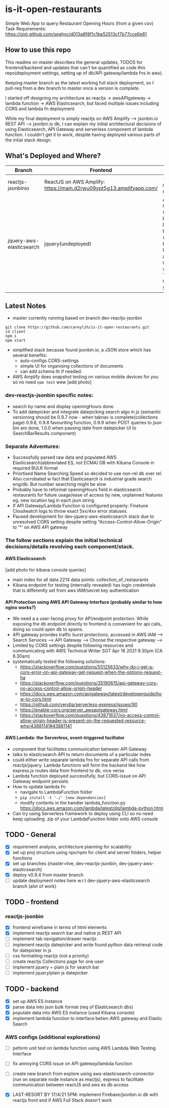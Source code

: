 # is-it-open-restaurants
Simple Web App to query Restaurant Opening Hours (from a given csv) </br>
Task Requirements: https://gist.github.com/seahyc/d013a8f8f1c1be52513cf7b77cce6e81

## How to use this repo
This readme on master describes the general updates, TODOS for frontend/backend and updates that can't be quantified as code this repo(deployment settings, setting up of db/API gateway/lambda fns in aws). 

Keeping master branch as the latest working full stack deployment, so I pull-req from a dev branch to master once a version is complete. 

I started off designing my architecture as reactjs -> awsAPIgateway -> lambda function -> AWS Elasticsearch, but faced multiple issues including CORS and lambda fn deployment.

While my final deployment is simply reactjs on AWS Amplify --> jsonbin.io REST API --> jsonbin.io db, I can explain my initial architectural decisions of using Elasticsearch, API Gateway and serverless component of lambda function. I couldn't get it to work, despite having deployed various parts of the intial stack design. 

## What's Deployed and Where?
| Branch | Frontend  | Backend | Db |
| ------------- | ------------- | ------------- | ------------- |
| reactjs-jsonbinio | ReactJS on AWS Amplify:  https://main.d2rwu09ypt5g13.amplifyapp.com/ | - (didn't need express) | jsonbin.io |
| jquery-aws-elasticsearch | jquery(undeployed) | AWS API Gateway (deployed but fail), lambda function (deployed, to test). Update after Consult with AWS Technical Writer Liz Synder | AWS ElasticSearch (success) |

## Latest Notes
- master currently running based on branch dev-reactjs-jsonbin
```
git clone https://github.com/careylzh/is-it-open-restaurants.git
cd client
npm i
npm start
```
- simplified stack because found jsonbin.io, a JSON store which has several benefits:
  - auto-configs CORS-settings
  - simple UI for organising collections of documents
  - can add schema ltr if needed.
- AWS Amplify does snapshot testing on various mobile devices for you so no need ```npm test``` wew [add photo]
### dev-reactjs-jsonbin specific notes: 
- search by name and display openingHours done. 
- To add datepicker and integrate datepicking search algo in js (semantic versioning should be 0.9.7 now - when tabnav is complete(collections page) 0.9.8, 0.9.8 favouriting function, 0.9.9 when POST queries to json bin are done, 1.0.0 when passing date from datepicker UI to SearchBarResults component)
### Separate Adventures:
- Successfully parsed raw data and populated AWS Elasticsearch(abbreviated ES, not ECMA) DB with Kibana Console in required BULK format
- Priortised Name Searching Speed so decided to use non-rel db over rel. Also corrobated w fact that Elasticsearch is industrial grade search eng/db. But number searching might be slow
- Probably have to reformat openingHours field in elasticsearch restaurants for future usage/ease of access by new, unplanned features eg. new location tag in each json string
- If API Gateway/Lambda Function is configured properly: Finetune Cloudwatch logs to throw exact 5xx/4xx error statuses. 
- Paused development for dev-jquery-aws-elasticsearch stack due to unresolved CORS setting despite setting "Access-Control-Allow-Origin" to '*' on AWS API gateway

### The follow sections explain the initial technical decisions/details revolving each component/stack.
#### AWS Elasticsearch
[add photo for kibana console queries]
- main index for all data 2214 data points: collection_of_restaurants
- Kibana endpoint for testing (internally revealed) has login credentials that is differently set from aws IAM/secret key authentication

#### API Protection using AWS API Gateway Interface (probably similar to how nginx works?)
- We need a a user-facing proxy for API/endpoint protection. While exposing the db endpoint directly to frontend is convenient for api calls, doing so could open db to spams. 
- API gateway provides traffic burst protections, accessed in AWS IAM --> Search Services --> API Gateway --> Choose the respective gateway --> 
- Limited by CORS settings despite following resources and communicating with AWS Technical Writer SGT Apr 16 2021 9.30pm (CA 6.30am)
- systematically tested the following solutions:
  - https://stackoverflow.com/questions/55125633/why-do-i-get-a-cors-error-on-api-gateway-get-request-when-the-options-request-ha
  - https://stackoverflow.com/questions/35190615/api-gateway-cors-no-access-control-allow-origin-header
  - https://docs.aws.amazon.com/apigateway/latest/developerguide/how-to-cors.html
  - https://github.com/vendia/serverless-express/issues/90
  - https://enable-cors.org/server_awsapigateway.html
  - https://stackoverflow.com/questions/43871637/no-access-control-allow-origin-header-is-present-on-the-requested-resource-whe/43881141#43881141
#### AWS Lambda: the Serverless, event-triggered faciltator
-  component that facilitates communication between API Gateway
-  talks to elasticsearch API to return documents of a particular index
-  could either write separate lambda fns for separate API calls from reactjs/jquery. Lambda functions will form the backend like how express.js routes data from frontend to db, vice versa
- Lambda function deployed successfully, but CORS-issue on API Gateway endpoint persists. 
- How to update lambda fn:
  -  navigate to LambdaFunction folder
  -  ```pip install -t './' [new dependencies]```
  -  modify contents in the handler lambda_function.py
  https://docs.aws.amazon.com/lambda/latest/dg/lambda-python.html
- Can try using Serverless framework to deploy using CLI so no need keep uploading .zip of your LambdaFunction folder onto AWS console

## TODO - General
- [x] requirement analysis, architecture planning for scalability
- [x] set up proj structure using npx/npm for client and server folders, helper functions 
- [x] set up branches (master=live, dev-reactjs-jsonbin, dev-jquery-aws-elasticsearch)
- [x] deploy v0.9.4 from master branch
- [ ] update deployment notes here w.r.t dev-jquery-aws-elasticsearch branch (alot of work) 

## TODO - frontend 
### reactjs-jsonbin
- [x] frontend wireframe in terms of html elements 
- [x] implement reactjs search bar and native js REST API
- [ ] implement tab navigation/drawer reactjs
- [ ] implement reactjs datepicker and write found python data retrieval code for datepicker in js 
- [ ] css formatting reactjs (not a priority)
- [ ] create reactjs Collections page for one user
- [ ] implement jquery + plain js for search bar
- [ ] implement jquery/plain js datepicker

## TODO - backend
- [x] set up AWS ES instance
- [x] parse data into json bulk format (req of Elasticsearch dbs)
- [x] populate data into AWS ES instance (used Kibana console)
- [x] implement lambda function to interface betwn AWS gateway and Elastic Search
### AWS configs (additional explorations)
- [ ] peform unit test on lambda function using AWS Lambda Web Testing Interface
- [ ] fix annoying CORS issue on API gateway/lambda function
- [ ] create new branch from explore using aws-elasticsearch-connector (run on separate node instance as reactjs), express to facilitate communication between reactJS and aws es db access

- [x] LAST-RESORT BY 17/4/21 5PM: implement Firebase/jsonbin.io db with reactjs front end if AWS Full Stack doesn't work
